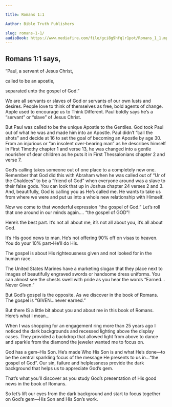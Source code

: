 ```yaml
---

title: Romans 1:1

Author: Bible Truth Publishers

slug: romans-1-1/
audioBook: https://www.mediafire.com/file/gci8g9hfqlr1pot/Romans_1_1.mp3/file
---
```




## Romans 1:1 says,



“Paul, a servant of Jesus Christ,

called to be an apostle,

separated unto the gospel of God.”



We are all servants or slaves of God or servants of our own lusts and desires. People love to think of themselves as free, bold agents of change. Apple used to encourage us to Think Different. Paul boldly says he’s a “servant” or “slave” of Jesus Christ.



But Paul was called to be the unique Apostle to the Gentiles. God took Paul out of what he was and made him into an Apostle. Paul didn’t “call the shots” and decide at 16 to set the goal of becoming an Apostle by age 30. From an injurious or “an insolent over-bearing man” as he describes himself in First Timothy chapter 1 and verse 13, he was changed into a gentle nourisher of dear children as he puts it in First Thessalonians chapter 2 and verse 7.

God’s calling takes someone out of one place to a completely new one. Remember that God did this with Abraham when he was called out of “Ur of the Chaldees” to be a “friend of God” when everyone around was a slave to their false gods. You can look that up in Joshua chapter 24 verses 2 and 3. And, beautifully, God is calling you as He’s called me. He wants to take us from where we were and put us into a whole new relationship with Himself.



Now we come to that wonderful expression “the gospel of God.” Let’s roll that one around in our minds again…. “the gospel of GOD”!

Here’s the best part. It’s not all about me, it’s not all about you, it’s all about God.

It’s His good news to man. He’s not offering 90% off on visas to heaven. You do your 10% part–He’ll do His.

The gospel is about His righteousness given and not looked for in the human race.

The United States Marines have a marketing slogan that they place next to images of beautifully engraved swords or handsome dress uniforms. You can almost see the chests swell with pride as you hear the words “Earned…Never Given.”



But God’s gospel is the opposite. As we discover in the book of Romans. The gospel is “GIVEN…never earned.”



But there IS a little bit about you and about me in this book of Romans. Here’s what I mean…

When I was shopping for an engagement ring more than 25 years ago I noticed the dark backgrounds and recessed lighting above the display cases. They provided a backdrop that allowed light from above to dance and sparkle from the diamond the jeweler wanted me to focus on.



God has a gem–His Son. He’s made Who His Son is and what He’s done—to be the central sparkling focus of the message He presents to us in…“the gospel of God”. Our sin, failure and helplessness provide the dark background that helps us to appreciate God’s gem.



That’s what you’ll discover as you study God’s presentation of His good news in the book of Romans.

So let’s lift our eyes from the dark background and start to focus together on God’s gem—His Son and His Son’s work.